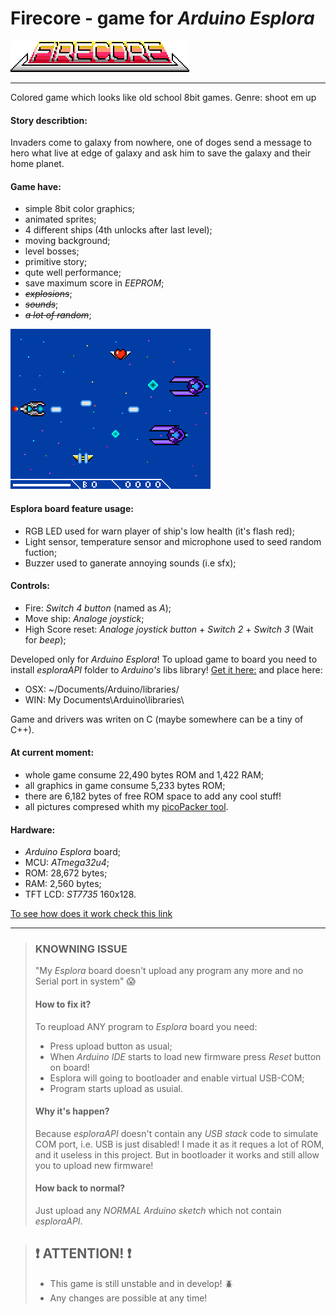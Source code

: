 # Firecore - game for *Arduino Esplora*
![Logo ](pics/firecore-logo_title.png "Logo")
***

Colored game which looks like old school 8bit games.
Genre: shoot em up

#### Story describtion:
Invaders come to galaxy from nowhere, one of doges send a message to hero
what live at edge of galaxy and ask him to save the galaxy and their home planet.

#### Game have: 
- simple 8bit color graphics;
- animated sprites;
- 4 different ships (4th unlocks after last level);
- moving background;
- level bosses;
- primitive story;
- qute well performance;
- save maximum score in *EEPROM*;
- *~~explosions~~*;
- *~~sounds~~*;
- *~~a lot of random~~*;

![Gameplay screen ](pics/firecore-gamplay.png "Gameplay screen")


#### Esplora board feature usage:
- RGB LED used for warn player of ship's low health (it's flash red);
- Light sensor, temperature sensor and microphone used to seed random fuction;
- Buzzer used to ganerate annoying sounds (i.e sfx);

#### Controls:
- Fire: *Switch 4 button* (named as *A*);
- Move ship: *Analoge joystick*;
- High Score reset: *Analoge joystick button* + *Switch 2* + *Switch 3* (Wait for *beep*);

Developed only for *Arduino Esplora*!
To upload game to board you need to install *esploraAPI* folder to *Arduino's* libs library!
[Get it here:](https://github.com/Bismuth208/Esplora-API "Esplora API git") and place here:
- OSX: ~/Documents/Arduino/libraries/
- WIN: My Documents\Arduino\libraries\

Game and drivers was writen on C (maybe somewhere can be a tiny of C++).

#### At current moment:
- whole game consume 22,490 bytes ROM and 1,422 RAM;
- all graphics in game consume 5,233 bytes ROM;
- there are 6,182 bytes of free ROM space to add any cool stuff! 
- all pictures compresed whith my [picoPacker tool](https://github.com/Bismuth208/Pico-Packer "Pico Packer git").

#### Hardware:
- *Arduino Esplora* board;
- MCU: *ATmega32u4*;
- ROM: 28,672 bytes;
- RAM: 2,560 bytes;
- TFT LCD: *ST7735* 160x128.

[To see how does it work check this link](https://www.youtube.com/channel/UCDXVQ9ZfQl8Ddeu_3qiwSiA "My YouTube channel")
***

> ### KNOWNING ISSUE
> "My *Esplora* board doesn't upload any program any more and no Serial port in system" :scream:
> #### How to fix it?
> To reupload ANY program to *Esplora* board you need:
> * Press upload button as usual;
> * When *Arduino IDE* starts to load new firmware press *Reset* button on board!
> * Esplora will going to bootloader and enable virtual USB-COM;
> * Program starts upload as usuial.
>
> #### Why it's happen?
> Because *esploraAPI* doesn't contain any *USB stack* code to simulate COM port,
> i.e. USB is just disabled!
> I made it as it reques a lot of ROM, and it useless in this project.
> But in bootloader it works and still allow you to upload new firmware!
> 
> #### How back to normal?
> Just upload any *NORMAL Arduino sketch* which not contain *esploraAPI*.


> ## :exclamation: ATTENTION! :exclamation:
>  * This game is still unstable and in develop! :beetle:
>  * Any changes are possible at any time!  
